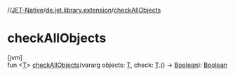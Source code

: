 //[JET-Native](../../index.md)/[de.jet.library.extension](index.md)/[checkAllObjects](check-all-objects.md)

# checkAllObjects

[jvm]\
fun &lt;[T](check-all-objects.md)&gt; [checkAllObjects](check-all-objects.md)(vararg objects: [T](check-all-objects.md), check: [T](check-all-objects.md).() -&gt; [Boolean](https://kotlinlang.org/api/latest/jvm/stdlib/kotlin/-boolean/index.html)): [Boolean](https://kotlinlang.org/api/latest/jvm/stdlib/kotlin/-boolean/index.html)
